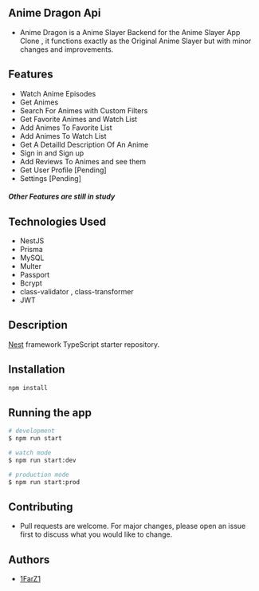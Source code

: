 ## Anime Dragon Api

- Anime Dragon is a Anime Slayer Backend for the Anime Slayer App Clone , it functions exactly as the Original Anime Slayer but with minor changes and improvements.

## Features

- Watch Anime Episodes
- Get Animes
- Search For Animes with Custom Filters
- Get Favorite Animes and Watch List
- Add Animes To Favorite List
- Add Animes To Watch List
- Get A Detailld Description Of An Anime
- Sign in and Sign up
- Add Reviews To Animes and see them
- Get User Profile [Pending]
- Settings [Pending]

##### Other Features  are still in study

## Technologies Used

- NestJS
- Prisma
- MySQL
- Multer
- Passport
- Bcrypt
- class-validator , class-transformer
- JWT

## Description

[Nest](https://github.com/nestjs/nest) framework TypeScript starter repository.

## Installation

```bash
npm install
```

## Running the app

```bash
# development
$ npm run start

# watch mode
$ npm run start:dev

# production mode
$ npm run start:prod
```

## Contributing

- Pull requests are welcome. For major changes, please open an issue first to discuss what you would like to change.

## Authors

- [1FarZ1](github.com/1FarZ1)
